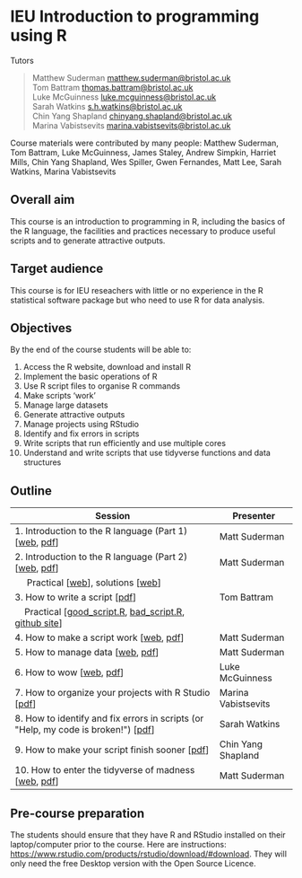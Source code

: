 # IEU Introduction to programming using R

Tutors 

> Matthew Suderman matthew.suderman@bristol.ac.uk<br>
> Tom Battram thomas.battram@bristol.ac.uk<br>
> Luke McGuinness luke.mcguinness@bristol.ac.uk<br>
> Sarah Watkins s.h.watkins@bristol.ac.uk<br>
> Chin Yang Shapland chinyang.shapland@bristol.ac.uk<br>
> Marina Vabistsevits marina.vabistsevits@bristol.ac.uk

Course materials were contributed by many people:
Matthew Suderman, Tom Battram, Luke McGuinness, James Staley, Andrew Simpkin, Harriet Mills, Chin Yang Shapland, Wes Spiller, Gwen Fernandes, Matt Lee, Sarah Watkins, Marina Vabistsevits

## Overall aim

This course is an introduction to programming in R, including the basics of the R language, the facilities and practices necessary to produce useful scripts and to generate attractive outputs.

## Target audience
This course is for IEU reseachers with little or no experience in the R statistical software package but who need to use R for data analysis.

## Objectives
By the end of the course students will be able to:

1.	Access the R website, download and install R
2.	Implement the basic operations of R
3.	Use R script files to organise R commands
4.	Make scripts ‘work’
5.	Manage large datasets
6.	Generate attractive outputs 
7. Manage projects using RStudio
8. Identify and fix errors in scripts 
9. Write scripts that run efficiently and use multiple cores
10. Understand and write scripts that use tidyverse functions and data structures

## Outline

|Session |Presenter|
|--------|-------|
|1.	Introduction to the R language (Part 1) [[web](https://perishky.github.io/r/introduction/slides.html), [pdf](introduction/introduction.pdf?raw=1)] |Matt Suderman|
|2.	Introduction to the R language (Part 2) [[web](https://perishky.github.io/r/introduction/slides.html#111), [pdf](introduction/introduction.pdf?raw=1)] |Matt Suderman|
| &nbsp;&nbsp;&nbsp;&nbsp; Practical [[web](introduction/practical.md)], solutions [[web](introduction/solutions.md)] ||	
|3.	How to write a script [[pdf](how-to-write-a-script/how-to-write-a-script.pdf?raw=1)]    |Tom Battram|
| &nbsp;&nbsp;&nbsp;&nbsp;Practical [[good_script.R](how-to-write-a-script/good_script.R?raw=1), [bad_script.R](how-to-write-a-script/bad_script.R?raw=1), [github site](https://github.com/thomasbattram/how_to_write_a_script)]	   ||
|4.	How to make a script work [[web](https://perishky.github.io/r/making-scripts-work/slides.html), [pdf](how-to-make-scripts-work/how-to-make-scripts-work.pdf?raw=1)]	|Matt Suderman|
|5.	How to manage data [[web](https://perishky.github.io/r/managing-data/slides.html), [pdf](how-to-manage-data/how-to-manage-data.pdf?raw=1)] 	       |Matt Suderman|
|6.	How to wow [[web](https://mcguinlu.github.io/slides/intro-to-r-phd/index.html), [pdf](how-to-wow/How_to_wow_with_R.pdf?raw=1)] |Luke McGuinness|
|7. How to organize your projects with R Studio [[pdf](https://github.com/MRCIEU/introduction-to-r/blob/main/how-to-organise-your-projects-with-rstudio/how-to-organise-your-projects-with-rstudio.pdf?raw=1)]|Marina Vabistsevits|
|8. How to identify and fix errors in scripts (or "Help, my code is broken!") [[pdf](https://github.com/MRCIEU/introduction-to-r/blob/main/help-my-code-is-broken/intro_to_r_pt2_broken_code.pdf?raw=1)]|Sarah Watkins|
|9. How to make your script finish sooner [[pdf](https://github.com/MRCIEU/introduction-to-r/blob/main/How-to-make-your-script-finish-sooner/efficient_script_CYS_2022.pdf?raw=1)]|Chin Yang Shapland|
|10. How to enter the tidyverse of madness [[web](https://perishky.github.io/r/enter-the-tidyverse/slides.html), [pdf](https://github.com/MRCIEU/introduction-to-r/blob/main/how-to-enter-the-tidyverse-of-madness/how-to-enter-the-tidyverse-of-madness.pdf?raw=1)]|Matt Suderman|

## Pre-course preparation 

The students should ensure that they have R and RStudio installed on their laptop/computer prior to the course.  Here are instructions: https://www.rstudio.com/products/rstudio/download/#download.  They will only need the free Desktop version with the Open Source Licence.


